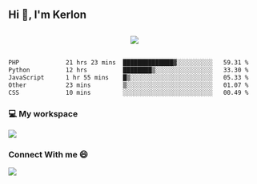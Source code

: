 ## Hi 👋, I'm Kerlon

<p align="center" style="margin: 30px;">
 
 <img src="https://skillicons.dev/icons?i=html,css,bootstrap,js,nodejs,jquery,python,flask,php,mysql,lua,sqlite,firebase">


</p>
<!--START_SECTION:waka-->

```txt
PHP             21 hrs 23 mins  ██████████████▓░░░░░░░░░░   59.31 %
Python          12 hrs          ████████▒░░░░░░░░░░░░░░░░   33.30 %
JavaScript      1 hr 55 mins    █▒░░░░░░░░░░░░░░░░░░░░░░░   05.33 %
Other           23 mins         ▒░░░░░░░░░░░░░░░░░░░░░░░░   01.07 %
CSS             10 mins         ░░░░░░░░░░░░░░░░░░░░░░░░░   00.49 %
```

<!--END_SECTION:waka-->


<p align="center">
 <h3>💻 My workspace</h3>
    <img src="https://skillicons.dev/icons?i=mint" />
</p>

<p align="center">
 <h3>Connect With me 😄</h3> 
    <a href="https://www.linkedin.com/in/kerlon-fernandes"><img src="https://skillicons.dev/icons?i=linkedin" />
  </a>
</p>



